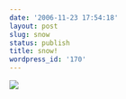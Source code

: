```yaml
---
date: '2006-11-23 17:54:18'
layout: post
slug: snow
status: publish
title: snow!
wordpress_id: '170'
---
```


![](http://corelands.com/~chip/us_geg_closeradar_plus_usen.jpg)
